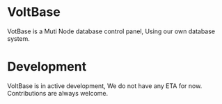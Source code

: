 # VoltBase

VotBase is a Muti Node database control panel, Using our own database system.

# Development

VoltBase is in active development, We do not have any ETA for now. Contributions are always welcome.